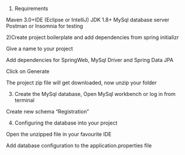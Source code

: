 1) Requirements

Maven 3.0+IDE (Eclipse or IntelliJ)
JDK 1.8+
MySql database server
Postman or Insomnia for testing

2)Create project boilerplate and add dependencies from spring initializr

Give a name to your project

Add dependencies for SpringWeb, MySql Driver and Spring Data JPA

Click on Generate

The project zip file will get downloaded, now unzip your folder


3) Create the MySql database,
Open MySql workbench or log in from terminal

Create new schema “Registration”


4) Configuring the database into your project

Open the unzipped file in your favourite IDE

Add database configuration to the application.properties file
